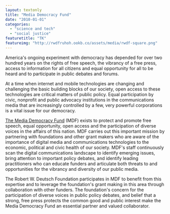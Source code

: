```yaml
---
layout: textonly
title: "Media Democracy Fund"
date: "2010-01-01"
categories: 
  - "science and tech"
  - "social justice"
featuretitle: "TK"
featureimg: "http://rwdfruhoh.ookb.co/assets/media/rwdf-square.png"
---
```


America's ongoing experiment with democracy has depended for over two hundred years on the rights of free speech, the vibrancy of a free press, access to information for all citizens and equal opportunity for all to be heard and to participate in public debates and forums.

At a time when internet and mobile technologies are changing and challenging the basic building blocks of our society, open access to these technologies are critical matters of public policy.  Equal participation by civic, nonprofit and public advocacy institutions in the communications media that are increasingly controlled by a few, very powerful corporations is a vital issue for our democracy.

[The Media Democracy Fund][MDF] (MDF) exists to protect and promote free speech, equal opportunity, open access and the participation of diverse voices in the affairs of this nation.  MDF carries out this important mission by partnering with foundations and other grant makers who are aware of the importance of digital media and communications technologies to the economic, political and civic health of our society.  MDF's staff continuously scan the digital communications landscape to identify emerging issues, bring attention to important policy debates, and identify leading practitioners who can educate funders and articulate both threats to and opportunities for the vibrancy and diversity of our public media.

The Robert W. Deutsch Foundation participates in MDF to benefit from this expertise and to leverage the foundation's grant making in this area through collaboration with other funders.  The foundation's concern for the participation of diverse voices in public policy debates, and belief that a strong, free press protects the common good and public interest make the Media Democracy Fund an essential partner and valued collaborator.

[MDF]: http://www.mediademocracyfund.org/

